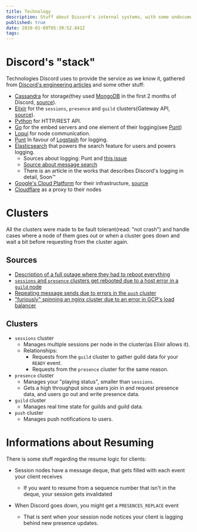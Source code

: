 ```yaml
---
title: Technology
description: Stuff about Discord's internal systems, with some undocumented situations as well
published: true
date: 2020-01-09T05:39:52.841Z
tags: 
---
```


# Discord's "stack"

Technologies Discord uses to provide the service as we know it, gathered from [Discord's engineering articles](https://blog.discordapp.com/tagged/engineering) and some other stuff:
 - [Cassandra](http://cassandra.apache.org/) for storage(they used [MongoDB](https://www.mongodb.com/) in the first 2 months of Discord, [source](https://blog.discordapp.com/how-discord-stores-billions-of-messages-7fa6ec7ee4c7)).
 - [Elixir](https://elixir-lang.org/) for the `sessions`, `presence` and `guild` clusters(Gateway API, [source](https://blog.discordapp.com/scaling-elixir-f9b8e1e7c29b)).
 - [Python](https://www.python.org/) for HTTP/REST API.
 - [Go](https://golang.org/) for the embed servers and one element of their logging(see [Punt](https://github.com/hammerandchisel/punt))
 - [Loqui](https://github.com/hammerandchisel/loqui) for node communication.
 - [Punt](https://github.com/hammerandchisel/punt) In favour of [Logstash](https://github.com/elastic/logstash) for logging.
 - [Elasticsearch](https://github.com/elastic/elasticsearch) that powers the search feature for users and powers logging.
   - Sources about logging: Punt and [this issue](https://github.com/elastic/elasticsearch/issues/20354)
   - [Source about message search](https://blog.discordapp.com/how-discord-indexes-billions-of-messages-e3d5e9be866f)
   - There is an article in the works that describes Discord's logging in detail, Soon:tm:
 - [Google's Cloud Platform](https://cloud.google.com/) for their infrastructure, [source](https://status.discordapp.com/incidents/rhvp2tn7g0zc)
 - [Cloudflare](https://www.cloudflare.com/) as a proxy to their nodes

# Clusters
All the clusters were made to be fault tolerant(read: "not crash") and handle cases where a node of them goes out
or when a cluster goes down and wait a bit before requesting from the cluster again.

## Sources
 - [Description of a full outage where they had to reboot everything](https://status.discordapp.com/incidents/dj3l6lw926kl)
 - [`sessions` and `presence` clusters get rebooted due to a host error in a `guild` node](https://status.discordapp.com/incidents/ywdwttd6b0hg)
 - [Repeating message sends due to errors in the `push` cluster](https://status.discordapp.com/incidents/93kyyctg0wf3)
 - ["furiously" spinning an nginx cluster due to an error in GCP's load balancer](https://status.discordapp.com/incidents/rhvp2tn7g0zc)

## Clusters
 - `sessions` cluster
   - Manages multiple sessions per node in the cluster(as Elixir allows it).
   - Relationships:
     - Requests from the `guild` cluster to gather guild data for your `READY` event.
     - Requests from the `presence` cluster for the same reason.
 - `presence` cluster
   - Manages your "playing status", smaller than `sessions`.
   - Gets a high throughput since users join in and request presence data, and users go out and write presence data.
- `guild` cluster
  - Manages real time state for guilds and guild data.
- `push` cluster
  - Manages push notifications to users.
# Informations about Resuming

There is some stuff regarding the resume logic for clients:
 - Session nodes have a message deque, that gets filled with each event your client receives
   - If you want to resume from a sequence number that isn't in the deque, your session gets invalidated

 - When Discord goes down, you might get a `PRESENCES_REPLACE` event
    - That is sent when your session node notices your client is lagging behind new presence updates.